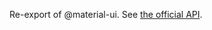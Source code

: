 Re-export of @material-ui. See [the official API](https://mui.com/material-ui/api/step-connector/).
